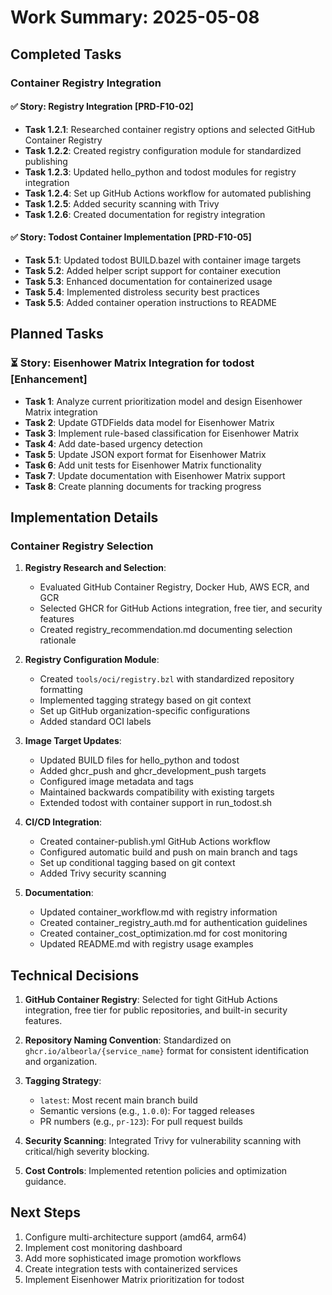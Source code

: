 # Work Summary: 2025-05-08

## Completed Tasks

### Container Registry Integration

#### ✅ Story: Registry Integration [PRD-F10-02]
- **Task 1.2.1**: Researched container registry options and selected GitHub Container Registry
- **Task 1.2.2**: Created registry configuration module for standardized publishing
- **Task 1.2.3**: Updated hello_python and todost modules for registry integration
- **Task 1.2.4**: Set up GitHub Actions workflow for automated publishing
- **Task 1.2.5**: Added security scanning with Trivy
- **Task 1.2.6**: Created documentation for registry integration

#### ✅ Story: Todost Container Implementation [PRD-F10-05]
- **Task 5.1**: Updated todost BUILD.bazel with container image targets
- **Task 5.2**: Added helper script support for container execution
- **Task 5.3**: Enhanced documentation for containerized usage
- **Task 5.4**: Implemented distroless security best practices
- **Task 5.5**: Added container operation instructions to README

## Planned Tasks

### ⏳ Story: Eisenhower Matrix Integration for todost [Enhancement]
- **Task 1**: Analyze current prioritization model and design Eisenhower Matrix integration
- **Task 2**: Update GTDFields data model for Eisenhower Matrix
- **Task 3**: Implement rule-based classification for Eisenhower Matrix
- **Task 4**: Add date-based urgency detection
- **Task 5**: Update JSON export format for Eisenhower Matrix
- **Task 6**: Add unit tests for Eisenhower Matrix functionality
- **Task 7**: Update documentation with Eisenhower Matrix support
- **Task 8**: Create planning documents for tracking progress

## Implementation Details

### Container Registry Selection

1. **Registry Research and Selection**:
   - Evaluated GitHub Container Registry, Docker Hub, AWS ECR, and GCR
   - Selected GHCR for GitHub Actions integration, free tier, and security features
   - Created registry_recommendation.md documenting selection rationale

2. **Registry Configuration Module**:
   - Created `tools/oci/registry.bzl` with standardized repository formatting
   - Implemented tagging strategy based on git context
   - Set up GitHub organization-specific configurations
   - Added standard OCI labels

3. **Image Target Updates**:
   - Updated BUILD files for hello_python and todost
   - Added ghcr_push and ghcr_development_push targets
   - Configured image metadata and tags
   - Maintained backwards compatibility with existing targets
   - Extended todost with container support in run_todost.sh

4. **CI/CD Integration**:
   - Created container-publish.yml GitHub Actions workflow
   - Configured automatic build and push on main branch and tags
   - Set up conditional tagging based on git context
   - Added Trivy security scanning

5. **Documentation**:
   - Updated container_workflow.md with registry information
   - Created container_registry_auth.md for authentication guidelines
   - Created container_cost_optimization.md for cost monitoring
   - Updated README.md with registry usage examples

## Technical Decisions

1. **GitHub Container Registry**: Selected for tight GitHub Actions integration, free tier for public repositories, and built-in security features.

2. **Repository Naming Convention**: Standardized on `ghcr.io/albeorla/{service_name}` format for consistent identification and organization.

3. **Tagging Strategy**:
   - `latest`: Most recent main branch build
   - Semantic versions (e.g., `1.0.0`): For tagged releases
   - PR numbers (e.g., `pr-123`): For pull request builds

4. **Security Scanning**: Integrated Trivy for vulnerability scanning with critical/high severity blocking.

5. **Cost Controls**: Implemented retention policies and optimization guidance.

## Next Steps

1. Configure multi-architecture support (amd64, arm64)
2. Implement cost monitoring dashboard
3. Add more sophisticated image promotion workflows
4. Create integration tests with containerized services
5. Implement Eisenhower Matrix prioritization for todost